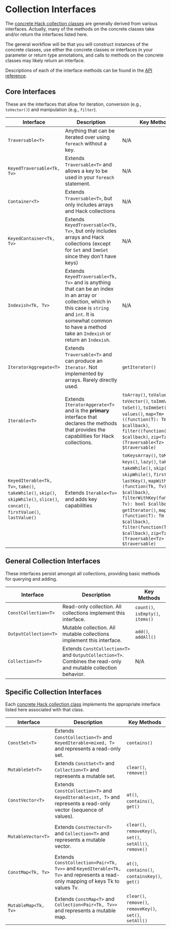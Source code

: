 # Collection Interfaces

The [concrete Hack collection classes](./classes.md) are generally derived from various interfaces. Actually, many of the methods on the concrete classes take and/or return the interfaces listed here. 

The general workflow will be that you will construct instances of the concrete classes, use either the concrete classes or interfaces in your parameter or return type annotations, and calls to methods on the concrete classes may likely return an interface.

Descriptions of each of the interface methods can be found in the [API reference](../reference/).

## Core Interfaces

These are the interfaces that allow for iteration, conversion (e.g., `toVector()`) and manipulation (e.g., `filter`).

Interface | Description | Key Methods
----------|-------------|------------
`Traversable<T>` | Anything that can be iterated over using `foreach` without a key. | N/A
`KeyedTraversable<Tk, Tv>` | Extends `Traversable<T>` and allows a key to be used in your `foreach` statement. | N/A
`Container<T>` | Extends `Traversable<T>`, but only includes arrays and Hack collections | N/A
`KeyedContainer<Tk, Tv>` | Extends `KeyedTraversable<Tk, Tv>`, but only includes arrays and Hack collections (except for `Set` and `ImmSet` since they don't have keys) | N/A
`Indexish<Tk, Tv>` | Extends `KeyedTraversable<Tk, Tv>` and is anything that can be an index in an array or collection, which in this case is `string` and `int`. It is somewhat common to have a method take an `Indexish` or return an `Indexish`. | N/A
`IteratorAggregate<T>` | Extends `Traversable<T>` and can produce an `Iterator`. Not implemented by arrays. Rarely directly used. | `getIterator()`
`Iterable<T>` | Extends `IteratorAggerate<T>` and is the **primary** interface that declares the methods that provides the capabilities for Hack collections. | `toArray()`, `toValuesArray()`, `toVector()`, `toImmVector()`, `toSet()`, `toImmSet()`, `lazy()`, `values()`, `map<Tm>((function(T): Tm) $callback)`, `filter((function(T): bool) $callback)`, `zip<Tz>(Traversable<Tz> $traversable)`
`KeyedIterable<Tk, Tv>`, `take()`, `takeWhile()`, `skip()`, `skipWhile()`, `slice()`, `concat()`, `firstValue()`, `lastValue()` | Extends `Iterable<Tv>` and adds key capabilities | `toKeysArray()`, `toMap()`, `keys()`, `lazy()`, `take()`, `takeWhile()`, `skip()`, `skipWhile()`, `firstKey()`, `lastKey()`, `mapWithKey<Tm>(function(Tk, Tv): Tm $callback)`, `filterWithKey(function(Tk, Tv): bool $callback)`, `getIterator()`, `map<Tm>(function(T): Tm $callback)`, `filter(function(T): bool $callback)`, `zip<Tz>(Traversable<Tz> $traversable)`

## General Collection Interfaces

These interfaces persist amongst all collections, providing basic methods for querying and adding.

Interface | Description | Key Methods
----------|-------------|------------
`ConstCollection<T>` | Read-only collection. All collections implement this interface. | `count()`, `isEmpty()`, `items()`
`OutputCollection<T>` | Mutable collection. All mutable collections implement this interface. | `add()`, `addAll()`
`Collection<T>` | Extends `ConstCollection<T>` and `OutputCollection<T>`. Combines the read-only and mutable collection behavior. | N/A

## Specific Collection Interfaces

Each [concrete Hack collection class](./classes.md) implements the appropriate interface listed here associated with that class.

Interface | Description | Key Methods
----------|-------------|------------
`ConstSet<T>` | Extends `ConstCollection<T>` and `KeyedIterable<mixed, T>` and represents a read-only set. | `contains()`
`MutableSet<T>` | Extends `ConstSet<T>` and `Collection<T>` and represents a mutable set. | `clear()`, `remove()`
`ConstVector<T>` | Extends `ConstCollection<T>` and `KeyedIterable<int, T>` and represents a read-only vector (sequence of values). | `at()`, `contains()`, `get()`
`MutableVector<T>` | Extends `ConstVector<T>` and `Collection<T>` and represents a mutable vector. | `clear()`, `removeKey()`, `set()`, `setAll()`, `remove()`
`ConstMap<Tk, Tv>` | Extends `ConstCollection<Pair<Tk, Tv>>` and `KeyedIterable<Tk, Tv>` and represents a read-only mapping of keys Tk to values Tv. | `at()`, `contains()`, `containsKey()`, `get()`
`MutableMap<Tk, Tv>` | Extends `ConstMap<T>` and `Collection<Pair<Tk, Tv>>` and represents a mutable map. | `clear()`, `remove()`, `removeKey()`, `set()`, `setAll()`
